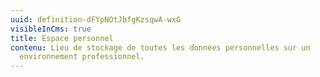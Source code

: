 ```yaml
---
uuid: definition-dFYpNOtJbfgKzsqwA-wxG
visibleInCms: true
title: Espace personnel
contenu: Lieu de stockage de toutes les données personnelles sur un
  environnement professionnel.
---
```


